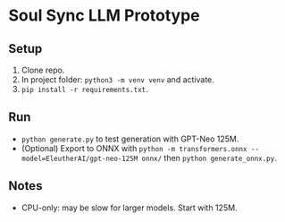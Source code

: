 # Soul Sync LLM Prototype

## Setup
1. Clone repo.
2. In project folder: `python3 -m venv venv` and activate.
3. `pip install -r requirements.txt`.

## Run
- `python generate.py` to test generation with GPT-Neo 125M.
- (Optional) Export to ONNX with `python -m transformers.onnx --model=EleutherAI/gpt-neo-125M onnx/` then `python generate_onnx.py`.

## Notes
- CPU-only: may be slow for larger models. Start with 125M.
